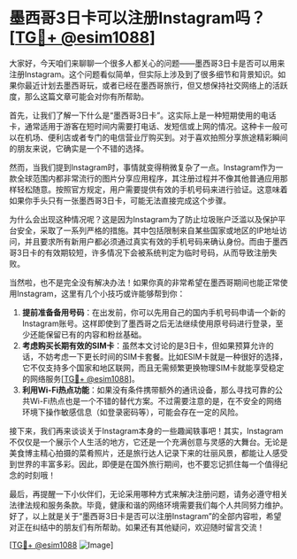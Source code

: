 # 墨西哥3日卡可以注册Instagram吗？[[TG💪+ @esim1088](https://t.me/s/esim1088)]

大家好，今天咱们来聊聊一个很多人都关心的问题——墨西哥3日卡是否可以用来注册Instagram。这个问题看似简单，但实际上涉及到了很多细节和背景知识。如果你最近计划去墨西哥玩，或者已经在墨西哥旅行，但又想保持社交网络上的活跃度，那么这篇文章可能会对你有所帮助。

首先，让我们了解一下什么是“墨西哥3日卡”。这实际上是一种短期使用的电话卡，通常适用于游客在短时间内需要打电话、发短信或上网的情况。这种卡一般可以在机场、便利店或者专门的电信营业厅购买到。对于喜欢拍照分享旅途精彩瞬间的朋友来说，它确实是一个不错的选择。

然而，当我们提到Instagram时，事情就变得稍微复杂了一点。Instagram作为一款全球范围内都非常流行的图片分享应用程序，其注册过程并不像其他普通应用那样轻松随意。按照官方规定，用户需要提供有效的手机号码来进行验证。这意味着如果你手头只有一张墨西哥3日卡，可能无法直接完成这个步骤。

为什么会出现这种情况呢？这是因为Instagram为了防止垃圾账户泛滥以及保护平台安全，采取了一系列严格的措施。其中包括限制来自某些国家或地区的IP地址访问，并且要求所有新用户都必须通过真实有效的手机号码来确认身份。而由于墨西哥3日卡的有效期较短，许多情况下会被系统判定为临时号码，从而导致注册失败。

当然啦，也不是完全没有解决办法！如果你真的非常希望在墨西哥期间也能正常使用Instagram，这里有几个小技巧或许能够帮到你：

1. **提前准备备用号码**：在出发前，你可以先用自己的国内手机号码申请一个新的Instagram账号。这样即使到了墨西哥之后无法继续使用原号码进行登录，至少还能保留已有的内容和粉丝基础。
2. **考虑购买长期有效的SIM卡**：虽然本文讨论的是3日卡，但如果预算允许的话，不妨考虑一下更长时间的SIM卡套餐。比如ESIM卡就是一种很好的选择，它不仅支持多个国家和地区联网，而且无需频繁更换物理SIM卡就能享受稳定的网络服务[[TG💪+ @esim1088](https://t.me/s/esim1088)]。
3. **利用Wi-Fi热点功能**：如果没有条件携带额外的通讯设备，那么寻找可靠的公共Wi-Fi热点也是一个不错的替代方案。不过需要注意的是，在不安全的网络环境下操作敏感信息（如登录密码等），可能会存在一定的风险。

接下来，我们再来谈谈关于Instagram本身的一些趣闻轶事吧！其实，Instagram不仅仅是一个展示个人生活的地方，它还是一个充满创意与灵感的大舞台。无论是美食博主精心拍摄的菜肴照片，还是旅行达人记录下来的壮丽风景，都能让人感受到世界的丰富多彩。因此，即便是在国外旅行期间，也不要忘记抓住每一个值得纪念的时刻哦！

最后，再提醒一下小伙伴们，无论采用哪种方式来解决注册问题，请务必遵守相关法律法规和服务条款。毕竟，健康和谐的网络环境需要我们每个人共同努力维护。好了，以上就是关于“墨西哥3日卡是否可以注册Instagram”的全部内容啦，希望对正在纠结中的朋友们有所帮助。如果还有其他疑问，欢迎随时留言交流！

[[TG💪+ @esim1088](https://t.me/s/esim1088) ![Image](https://i.postimg.cc/4NQfJmqS/Snipaste-2025-05-13-00-14-12.png)]